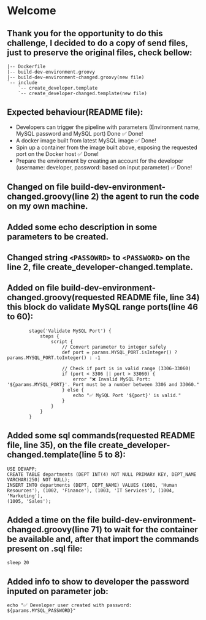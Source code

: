 # Welcome

## Thank you for the opportunity to do this challenge, I decided to do a copy of send files, just to preserve the original files, check bellow:

```
|-- Dockerfile
|-- build-dev-environment.groovy
|-- build-dev-environment-changed.groovy(new file)
`-- include
    `-- create_developer.template
    `-- create_developer-changed.template(new file)
```

## Expected behaviour(README file):

- Developers can trigger the pipeline with parameters (Environment name, MySQL password and MySQL port) Done ✅ Done!  
- A docker image built from latest MySQL image ✅ Done!  
- Spin up a container from the image built above, exposing the requested port on the Docker host ✅ Done!  
- Prepare the environment by creating an account for the developer (username: developer, password: based on input parameter) ✅ Done!  

## Changed on file build-dev-environment-changed.groovy(line 2) the agent to run the code on my own machine.

## Added some echo description in some parameters to be created.

## Changed string ```<PASSOWRD>``` to ```<PASSWORD>``` on the line 2, file create_developer-changed.template.

## Added on file build-dev-environment-changed.groovy(requested README file, line 34) this block do validate MySQL range ports(line 46 to 60):

```
        stage('Validate MySQL Port') {
            steps {
                script {
                    // Convert parameter to integer safely
                    def port = params.MYSQL_PORT.isInteger() ? params.MYSQL_PORT.toInteger() : -1

                    // Check if port is in valid range (3306-33060)
                    if (port < 3306 || port > 33060) {
                        error "❌ Invalid MySQL Port: '${params.MYSQL_PORT}'. Port must be a number between 3306 and 33060."
                    } else {
                        echo "✅ MySQL Port '${port}' is valid."
                    }
                }
            }
        }

```

## Added some sql commands(requested README file, line 35), on the file create_developer-changed.template(line 5 to 8):

```
USE DEVAPP;
CREATE TABLE departments (DEPT INT(4) NOT NULL PRIMARY KEY, DEPT_NAME VARCHAR(250) NOT NULL);
INSERT INTO departments (DEPT, DEPT_NAME) VALUES (1001, 'Human Resources'), (1002, 'Finance'), (1003, 'IT Services'), (1004, 'Marketing'),
(1005, 'Sales');

```

## Added a time on the file build-dev-environment-changed.groovy(line 71) to wait for the container be available and, after that import the commands present on .sql file:

```
sleep 20
```

## Added info to show to developer the password inputed on parameter job:


```
echo "✅ Developer user created with password: ${params.MYSQL_PASSWORD}"

```


